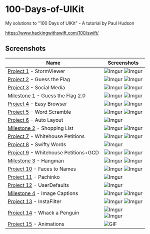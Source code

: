 # 100-Days-of-UIKit
 
My solutions to "100 Days of UIKit" - A tutorial by Paul Hudson

https://www.hackingwithswift.com/100/swift/

## Screenshots

|Name|Screenshots|
|--|--|
|[Project 1](01%20-%20Storm%20Viewer) - StormViewer|![Imgur](01%20-%20Storm%20Viewer/Screenshots/StormViewer1.png)   ![Imgur](01%20-%20Storm%20Viewer/Screenshots/StormViewer2.png)|
|[Project 2](02%20-%20Guess%20the%20Flag) - Guess the Flag|![Imgur](02%20-%20Guess%20the%20Flag/Screenshots/GuessTheFlag1.png)   ![Imgur](02%20-%20Guess%20the%20Flag/Screenshots/GuesstheFlag2.png)|
|[Project 3](03%20-%20Social%20Media) - Social Media|![Imgur](03%20-%20Social%20Media/Screenshots/StormViewer1.png)   ![Imgur](03%20-%20Social%20Media/Screenshots/StormViewer1.png) |
|[Milestone 1](04%20-%20Milestone%201) - Guess the Flag 2.0|![Imgur](04%20-%20Milestone%201/Screenshots/Milestone1_1.png)   ![Imgur](04%20-%20Milestone%201/Screenshots/Milestone1_2.png) |
|[Project 4](05%20-%20Easy%20Browser) - Easy Browser|![Imgur](05%20-%20Easy%20Browser/Screenshots/EasyBrowser1.png)   ![Imgur](05%20-%20Easy%20Browser/Screenshots/EasyBrowser1.png) |
|[Project 5](06%20-%20Word%20Scramble) - Word Scramble|![Imgur](06%20-%20Word%20Scramble/Screenshots/WordScramble1.png)   ![Imgur](06%20-%20Word%20Scramble/Screenshots/WordScramble2.png)|
|[Project 6](07%20-%20Auto%20Layout) - Auto Layout |![Imgur](07%20-%20Auto%20Layout/Screenshots/Project6.png)|
|[Milestone 2](08%20-%20Milestone%202) - Shopping List |![Imgur](08%20-%20Milestone%202/Screenshots/Milestone2_1.png)   ![Imgur](08%20-%20Milestone%202/Screenshots/Milestone2_2.png)|
|[Project 7](09%20-%20Whitehouse%20Petitions) - Whitehouse Petitions|![Imgur](09%20-%20Whitehouse%20Petitions/Screenshots/Whitehouse1.png)   ![Imgur](09%20-%20Whitehouse%20Petitions/Screenshots/Whitehouse2.png)|
|[Project 8](10%20-%20Swifty%20Words) - Swifty Words|![Imgur](10%20-%20Swifty%20Words/Screenshots/SwiftyWords.png)|
|[Project 9](11%20-%20Whitehouse%2BGCD) - Whitehouse Petitions+GCD |![Imgur](11%20-%20Whitehouse%2BGCD/Screenshots/Whitehouse-1.png)   ![Imgur](11%20-%20Whitehouse%2BGCD/Screenshots/Whitehouse-1.png)|
|[Milestone 3](12%20-%20Milestone%203) - Hangman |![Imgur](12%20-%20Milestone%203/Screenshots/Hangman%201.png)   ![Imgur](12%20-%20Milestone%203/Screenshots/Hangman%201.png)|
|[Project 10](13%20-%20Names%20to%20Faces) - Faces to Names |![Imgur](13%20-%20Names%20to%20Faces/Screenshots/Project%2010-1.png)   ![Imgur](13%20-%20Names%20to%20Faces/Screenshots/Project%2010-2.png)|
|[Project 11](14%20-%20Pachinko) - Pachinko |![Imgur](14%20-%20Pachinko/Screenshots/pachinko.jpeg)|
|[Project 12](15%20-%20UserDefaults) - UserDefaults |![Imgur](15%20-%20UserDefaults/Screenshots/Project10-2.png)|
|[Milestone 4](16%20-%20Milestone%2010-12) - Image Captions |![Imgur](16%20-%20Milestone%2010-12/Screenshots/Milestone1.PNG)   ![Imgur](16%20-%20Milestone%2010-12/Screenshots/Milestone2.PNG)|
|[Project 13](17%20-%20Instafilter) - InstaFilter |![Imgur](17%20-%20Instafilter/Screenshots/InstaFilter1.png)   ![Imgur](17%20-%20Instafilter/Screenshots/InstaFilter1.png)|
|[Project 14](18%20-%20Whack%20a%20Penguin) - Whack a Penguin |![Imgur](18%20-%20Whack%20a%20Penguin/Screenshots/WhackAPenguin1.PNG)</br>![Imgur](18%20-%20Whack%20a%20Penguin/Screenshots/WhackAPenguin2.PNG)|
|[Project 15](19%20-%20Animation) - Animations |![GIF](19%20-%20Animation/Screenshots/Animations.gif)|
